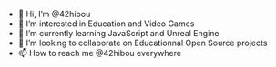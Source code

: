 - 👋 Hi, I’m @42hibou
- 👀 I’m interested in Education and Video Games
- 🌱 I’m currently learning JavaScript and Unreal Engine
- 💞️ I’m looking to collaborate on Educationnal Open Source projects 
- 📫 How to reach me @42hibou everywhere 

<!---
42hibou/42hibou is a ✨ special ✨ repository because its `README.md` (this file) appears on your GitHub profile.
You can click the Preview link to take a look at your changes.
--->
